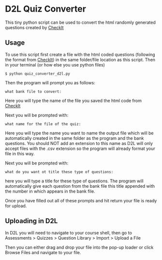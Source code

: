 # D2L Quiz Converter
This tiny python script can be used to convert the html randomly generated questions created by [CheckIt](https://github.com/stevenclontz/checkit)

## Usage
To use this script first create a file with the html coded questions (following the format from [CheckIt](https://github.com/stevenclontz/checkit)) in the same folder/file location as this script. Then in your terminal (or how else you use python files)

```$ python quiz_converter_d2l.py```

Then the program will prompt you as follows:

```what bank file to convert: ```

Here you will type the name of the file you saved the html code from [CheckIt](https://github.com/stevenclontz/checkit)

Next you will be prompted with:

```what name for the file of the quiz:```

Here you will type the name you want to name the output file which will be automatically created in the same folder as the program and the bank questions. You should NOT add an extension to this name as D2L will only accept files with the .csv extension so the program will already format your file in this way.

Next you will be prompted with:

```what do you want ot title these type of questions:```

here you will type a title for these type of questions. The program will automatically give each question from the bank file this title appended with the number in which appears in the bank file.

Once you have filled out all of these prompts and hit return your file is ready for upload. 

## Uploading in D2L

In D2L you will need to navigate to your course shell, then go to Assessments > Quizzes > Question Library > Import > Upload a File

Then you can either drag and drop your file into the pop-up loader or click Browse Files and navigate to your file.
